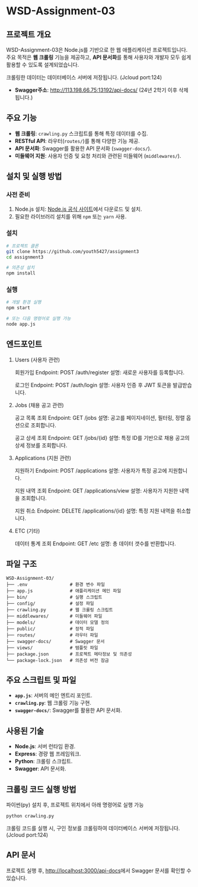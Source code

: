 # WSD-Assignment-03

## 프로젝트 개요

WSD-Assignment-03은 Node.js를 기반으로 한 웹 애플리케이션 프로젝트입니다. 주요 목적은 **웹 크롤링** 기능을 제공하고, **API 문서화**를 통해 사용자와 개발자 모두 쉽게 활용할 수 있도록 설계되었습니다.

크롤링한 데이터는 데이터베이스 서버에 저장됩니다. (Jcloud port:124)

- **Swagger주소**: http://113.198.66.75:13192/api-docs/ (24년 2학기 이후 삭제됩니다.)

## 주요 기능

- **웹 크롤링**: `crawling.py` 스크립트를 통해 특정 데이터를 수집.
- **RESTful API**: 라우터(`routes/`)를 통해 다양한 기능 제공.
- **API 문서화**: Swagger를 활용한 API 문서화 (`swagger-docs/`).
- **미들웨어 지원**: 사용자 인증 및 요청 처리와 관련된 미들웨어 (`middlewares/`).

## 설치 및 실행 방법

### 사전 준비

1. Node.js 설치: [Node.js 공식 사이트](https://nodejs.org)에서 다운로드 및 설치.
2. 필요한 라이브러리 설치를 위해 `npm` 또는 `yarn` 사용.

### 설치

```bash
# 프로젝트 클론
git clone https://github.com/youth5427/assignment3
cd assignment3

# 의존성 설치
npm install
```

### 실행

```bash
# 개발 환경 실행
npm start

# 또는 다음 명령어로 실행 가능
node app.js
```

## 엔드포인트

1. Users (사용자 관련)

   회원가입
   Endpoint: POST /auth/register
   설명: 새로운 사용자를 등록합니다.

   로그인
   Endpoint: POST /auth/login
   설명: 사용자 인증 후 JWT 토큰을 발급받습니다.

2. Jobs (채용 공고 관련)

   공고 목록 조회
   Endpoint: GET /jobs
   설명: 공고를 페이지네이션, 필터링, 정렬 옵션으로 조회합니다.

   공고 상세 조회
   Endpoint: GET /jobs/{id}
   설명: 특정 ID를 기반으로 채용 공고의 상세 정보를 조회합니다.

3. Applications (지원 관련)

   지원하기
   Endpoint: POST /applications
   설명: 사용자가 특정 공고에 지원합니다.

   지원 내역 조회
   Endpoint: GET /applications/view
   설명: 사용자가 지원한 내역을 조회합니다.

   지원 취소
   Endpoint: DELETE /applications/{id}
   설명: 특정 지원 내역을 취소합니다.

4. ETC (기타)

   데이터 통계 조회
   Endpoint: GET /etc
   설명: 총 데이터 갯수를 반환합니다.

## 파일 구조

```
WSD-Assignment-03/
├── .env                # 환경 변수 파일
├── app.js              # 애플리케이션 메인 파일
├── bin/                # 실행 스크립트
├── config/             # 설정 파일
├── crawling.py         # 웹 크롤링 스크립트
├── middlewares/        # 미들웨어 파일
├── models/             # 데이터 모델 정의
├── public/             # 정적 파일
├── routes/             # 라우터 파일
├── swagger-docs/       # Swagger 문서
├── views/              # 템플릿 파일
├── package.json        # 프로젝트 메타정보 및 의존성
└── package-lock.json   # 의존성 버전 잠금
```

## 주요 스크립트 및 파일

- **`app.js`**: 서버의 메인 엔트리 포인트.
- **`crawling.py`**: 웹 크롤링 기능 구현.
- **`swagger-docs/`**: Swagger를 활용한 API 문서화.

## 사용된 기술

- **Node.js**: 서버 런타임 환경.
- **Express**: 경량 웹 프레임워크.
- **Python**: 크롤링 스크립트.
- **Swagger**: API 문서화.

## 크롤링 코드 실행 방법

파이썬(py) 설치 후, 프로젝트 위치에서 아래 명령어로 실행 가능

```bash
python crawling.py
```

크롤링 코드를 실행 시, 구인 정보를 크롤링하여 데이터베이스 서버에 저장됩니다. (Jcloud port:124)

## API 문서

프로젝트 실행 후, [http://localhost:3000/api-docs](http://localhost:3000/api-docs)에서 Swagger 문서를 확인할 수 있습니다.
